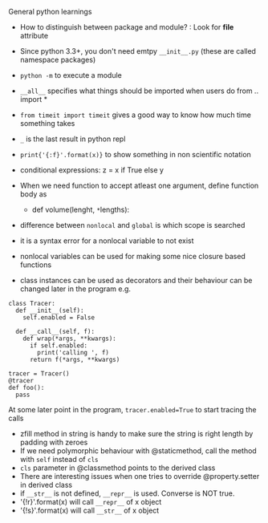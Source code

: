 General python learnings

  - How to distinguish between package and module? : Look for __file__ attribute
  - Since python 3.3+, you don't need emtpy `__init__.py` (these are called namespace packages)
  - `python -m` to execute a module
  - `__all__` specifies what things should be imported when users do from .. import *
  - `from timeit import timeit` gives a good way to know how much time something takes
  - `_` is the last result in python repl
  - `print{'{:f}'.format(x)}` to show something in non scientific notation
  - conditional expressions: z = x if True else y
  - When we need function to accept atleast one argument, define function body as
    - def volume(lenght, `*`lengths):

  - difference between `nonlocal` and `global` is which scope is searched
  - it is a syntax error for a nonlocal variable to not exist
  - nonlocal variables can be used for making some nice closure based functions
  - class instances can be used as decorators and their behaviour can be changed later in the program e.g.

  ```
  class Tracer:
    def __init__(self):
      self.enabled = False

    def __call__(self, f):
      def wrap(*args, **kwargs):
        if self.enabled:
          print('calling ', f)
        return f(*args, **kwargs)

  tracer = Tracer()
  @tracer
  def foo():
    pass
  ```

  At some later point in the program, `tracer.enabled=True` to start tracing the calls
  - zfill method in string is handy to make sure the string is right length by padding with zeroes
  - If we need polymorphic behaviour with @staticmethod, call the method with `self` instead of `cls`
  - `cls` parameter in @classmethod points to the derived class
  - There are interesting issues when one tries to override @property.setter in derived class
  - if `__str__` is not defined, `__repr__` is used. Converse is NOT true.
  - '{!r}'.format(x) will call `__repr__` of x object
  - '{!s}'.format(x) will call `__str__` of x object
